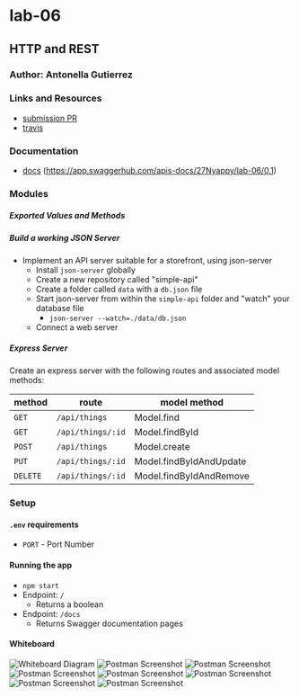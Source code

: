 # lab-06

## HTTP and REST

### Author: Antonella Gutierrez

### Links and Resources 

* [submission PR](https://github.com/antonella-401-advanced-javascript/lab-06/pull/1)
* [travis](https://travis-ci.com/antonella-401-advanced-javascript/lab-06)

### Documentation
* [docs](/docs/) (https://app.swaggerhub.com/apis-docs/27Nyappy/lab-06/0.1)

### Modules
##### Exported Values and Methods

##### Build a working JSON Server
* Implement an API server suitable for a storefront, using json-server
  * Install `json-server` globally
  * Create a new repository called "simple-api"
  * Create a folder called `data` with a `db.json` file
  * Start json-server from within the `simple-api` folder and "watch" your database file
    * `json-server --watch=./data/db.json`
  * Connect a web server

##### Express Server

Create an express server with the following routes and associated model methods:

method | route | model method
---|---|---
`GET` | `/api/things` | Model.find
`GET` | `/api/things/:id` | Model.findById
`POST` | `/api/things` | Model.create
`PUT` | `/api/things/:id` | Model.findByIdAndUpdate
`DELETE` | `/api/things/:id` | Model.findByIdAndRemove

### Setup
#### `.env` requirements
* `PORT` - Port Number

#### Running the app
* `npm start`
* Endpoint: `/`
    * Returns a boolean
* Endpoint: `/docs`
    * Returns Swagger documentation pages

#### Whiteboard
![Whiteboard Diagram](whiteboard.jpg)
![Postman Screenshot](one.png)
![Postman Screenshot](two.png)
![Postman Screenshot](three.png)
![Postman Screenshot](four.png)
![Postman Screenshot](five.png)
![Postman Screenshot](six.png)
![Postman Screenshot](seven.png)